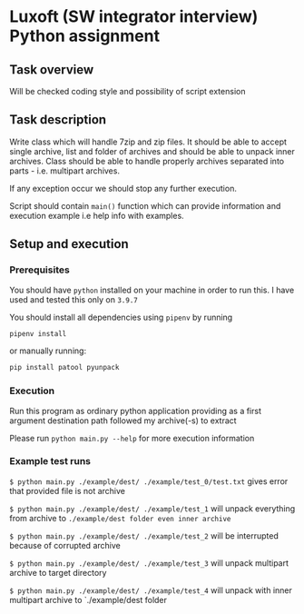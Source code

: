 # Luxoft (SW integrator interview)  Python assignment

## Task overview
Will be checked coding style and possibility of script extension

## Task description

Write class which will handle 7zip and zip files. It should be able to accept single archive, list and folder of archives and should be able to unpack inner archives.
Class should be able to handle properly archives separated into parts - i.e. multipart archives.

If any exception occur we should stop any further execution.

Script should contain `main()` function which can provide information and execution example i.e help info with examples.

## Setup and execution

### Prerequisites

You should have `python` installed on your machine in order to run this. I have used and tested this only on `3.9.7`

You should install all dependencies using `pipenv` by running 

```bash
pipenv install
``` 

or manually running:

```bash
pip install patool pyunpack
```

### Execution
Run this program as ordinary python application providing as a first argument destination path followed my archive(-s) to extract 

Please run `python main.py --help` for more execution information

### Example test runs

`$ python main.py ./example/dest/ ./example/test_0/test.txt` gives error that provided file is not archive

`$ python main.py ./example/dest/ ./example/test_1` will unpack everything from archive to `./example/dest folder even inner archive`

`$ python main.py ./example/dest/ ./example/test_2` will be interrupted because of corrupted archive

`$ python main.py ./example/dest/ ./example/test_3` will unpack multipart archive to target directory

`$ python main.py ./example/dest/ ./example/test_4` will unpack with inner multipart archive to `./example/dest folder
